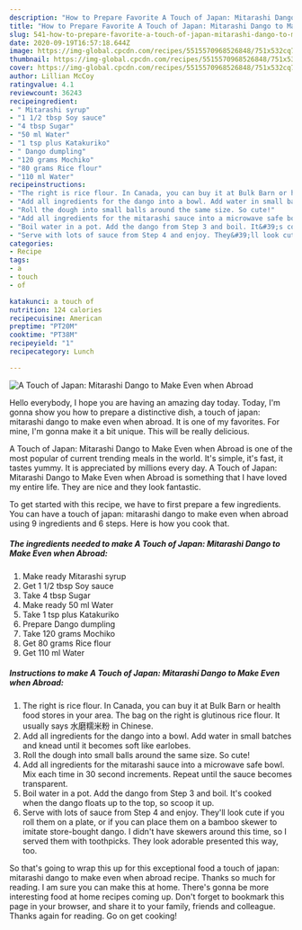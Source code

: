 ```yaml
---
description: "How to Prepare Favorite A Touch of Japan: Mitarashi Dango to Make Even when Abroad"
title: "How to Prepare Favorite A Touch of Japan: Mitarashi Dango to Make Even when Abroad"
slug: 541-how-to-prepare-favorite-a-touch-of-japan-mitarashi-dango-to-make-even-when-abroad
date: 2020-09-19T16:57:18.644Z
image: https://img-global.cpcdn.com/recipes/5515570968526848/751x532cq70/a-touch-of-japan-mitarashi-dango-to-make-even-when-abroad-recipe-main-photo.jpg
thumbnail: https://img-global.cpcdn.com/recipes/5515570968526848/751x532cq70/a-touch-of-japan-mitarashi-dango-to-make-even-when-abroad-recipe-main-photo.jpg
cover: https://img-global.cpcdn.com/recipes/5515570968526848/751x532cq70/a-touch-of-japan-mitarashi-dango-to-make-even-when-abroad-recipe-main-photo.jpg
author: Lillian McCoy
ratingvalue: 4.1
reviewcount: 36243
recipeingredient:
- " Mitarashi syrup"
- "1 1/2 tbsp Soy sauce"
- "4 tbsp Sugar"
- "50 ml Water"
- "1 tsp plus Katakuriko"
- " Dango dumpling"
- "120 grams Mochiko"
- "80 grams Rice flour"
- "110 ml Water"
recipeinstructions:
- "The right is rice flour. In Canada, you can buy it at Bulk Barn or health food stores in your area. The bag on the right is glutinous rice flour. It usually says 水磨糯米粉 in Chinese."
- "Add all ingredients for the dango into a bowl. Add water in small batches and knead until it becomes soft like earlobes."
- "Roll the dough into small balls around the same size. So cute!"
- "Add all ingredients for the mitarashi sauce into a microwave safe bowl. Mix each time in 30 second increments. Repeat until the sauce becomes transparent."
- "Boil water in a pot. Add the dango from Step 3 and boil. It&#39;s cooked when the dango floats up to the top, so scoop it up."
- "Serve with lots of sauce from Step 4 and enjoy. They&#39;ll look cute if you roll them on a plate, or if you can place them on a bamboo skewer to imitate store-bought dango. I didn&#39;t have skewers around this time, so I served them with toothpicks. They look adorable presented this way, too."
categories:
- Recipe
tags:
- a
- touch
- of

katakunci: a touch of 
nutrition: 124 calories
recipecuisine: American
preptime: "PT20M"
cooktime: "PT38M"
recipeyield: "1"
recipecategory: Lunch

---
```



![A Touch of Japan: Mitarashi Dango to Make Even when Abroad](https://img-global.cpcdn.com/recipes/5515570968526848/751x532cq70/a-touch-of-japan-mitarashi-dango-to-make-even-when-abroad-recipe-main-photo.jpg)

Hello everybody, I hope you are having an amazing day today. Today, I'm gonna show you how to prepare a distinctive dish, a touch of japan: mitarashi dango to make even when abroad. It is one of my favorites. For mine, I'm gonna make it a bit unique. This will be really delicious.



A Touch of Japan: Mitarashi Dango to Make Even when Abroad is one of the most popular of current trending meals in the world. It's simple, it's fast, it tastes yummy. It is appreciated by millions every day. A Touch of Japan: Mitarashi Dango to Make Even when Abroad is something that I have loved my entire life. They are nice and they look fantastic.


To get started with this recipe, we have to first prepare a few ingredients. You can have a touch of japan: mitarashi dango to make even when abroad using 9 ingredients and 6 steps. Here is how you cook that.

<!--inarticleads1-->

##### The ingredients needed to make A Touch of Japan: Mitarashi Dango to Make Even when Abroad:

1. Make ready  Mitarashi syrup
1. Get 1 1/2 tbsp Soy sauce
1. Take 4 tbsp Sugar
1. Make ready 50 ml Water
1. Take 1 tsp plus Katakuriko
1. Prepare  Dango dumpling
1. Take 120 grams Mochiko
1. Get 80 grams Rice flour
1. Get 110 ml Water




<!--inarticleads2-->

##### Instructions to make A Touch of Japan: Mitarashi Dango to Make Even when Abroad:

1. The right is rice flour. In Canada, you can buy it at Bulk Barn or health food stores in your area. The bag on the right is glutinous rice flour. It usually says 水磨糯米粉 in Chinese.
1. Add all ingredients for the dango into a bowl. Add water in small batches and knead until it becomes soft like earlobes.
1. Roll the dough into small balls around the same size. So cute!
1. Add all ingredients for the mitarashi sauce into a microwave safe bowl. Mix each time in 30 second increments. Repeat until the sauce becomes transparent.
1. Boil water in a pot. Add the dango from Step 3 and boil. It&#39;s cooked when the dango floats up to the top, so scoop it up.
1. Serve with lots of sauce from Step 4 and enjoy. They&#39;ll look cute if you roll them on a plate, or if you can place them on a bamboo skewer to imitate store-bought dango. I didn&#39;t have skewers around this time, so I served them with toothpicks. They look adorable presented this way, too.




So that's going to wrap this up for this exceptional food a touch of japan: mitarashi dango to make even when abroad recipe. Thanks so much for reading. I am sure you can make this at home. There's gonna be more interesting food at home recipes coming up. Don't forget to bookmark this page in your browser, and share it to your family, friends and colleague. Thanks again for reading. Go on get cooking!
